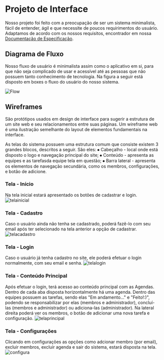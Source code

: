 
# Projeto de Interface

Nosso projeto foi feito com a preocupação de ser um sistema minimalista, fácil de entender, ágil e que necessite de poucos requirimentos do usuário.
Adaptamos de acordo com os nossos requisitos, encontrador em nossa <a href="2-Especificação do Projeto.md"> Documentação de Especificação</a>.

## Diagrama de Fluxo

Nosso fluxo de usuário é minimalista assim como o aplicativo em si, para que não seja complicado de usar e acessível até as pessoas que não possuem tanto conhecimento de tecnologia. Na figura a seguir está disposto em boxes o fluxo do usuário do nosso sistema.


![Flow](https://user-images.githubusercontent.com/83349744/161992396-22235b86-5845-44f9-9cc6-acd606afa956.png)


## Wireframes

São protótipos usados em design de interface para sugerir a estrutura de um site web e seu relacionamentos entre suas páginas. Um wireframe web é uma ilustração semelhante do layout de elementos fundamentais na interface.

As telas do sistema possuem uma estrutura comum que consiste existem 3 grandes blocos, descritos a seguir. São eles:
⦁	Cabeçalho - local onde está disposto o logo e navegação principal do site;
⦁	Conteúdo - apresenta as equipes e as tarefasda equipe tela em questão;
⦁	Barra lateral - apresenta os elementos de navegação secundária, como os membros, configurações, e botão de adicione.

### Tela - Início
Na tela inicial estará apresentado os botões de cadastrar e login. 
![telainicial](https://user-images.githubusercontent.com/83349744/162594686-d5c924a2-4f4b-4f1e-a4d7-264b26e50cf6.png)

### Tela - Cadastro
Caso o usuário ainda não tenha se cadastrado, poderá fazê-lo com seu email após ter selecionado na tela anterior a opção de cadastrar.
![telacadastro](https://user-images.githubusercontent.com/83349744/162594688-046cc30a-a4b5-48ec-9f2e-1f23f2c58cc1.png)

### Tela -  Login
Caso o usuário já tenha cadastro no site, ele poderá efetuar o login normalmente, com seu email e senha.
![telalogin](https://user-images.githubusercontent.com/83349744/162594692-b6978aee-f632-4d95-bb54-b76631861e90.png)

### Tela - Conteúdo Principal
Após efetuar o login, terá acesso ao conteúdo principal com as Agendas. Dentro de cada aba disposta horizontalmente há uma agenda. Dentro das equipes possuem as tarefas, sendo elas "Em andamento..." e "Feito!:)", podendo se responsabilizar por elas (membros e administrador), concluí-las (membros e administrador) ou adiciona-las (administrador). Na lateral direita poderá ver os membros, o botão de adicionar uma nova tarefa e configuração.
![telaprincipal](https://user-images.githubusercontent.com/83349744/162594697-c9cecb1e-7021-4229-a3b3-45ac1e2d3cec.png)

### Tela - Configurações
Clicando em configurações as opções como adcionar membro (por email), excluir membros, excluir agenda e sair do sistema, estará disposta na tela.
![configura](https://user-images.githubusercontent.com/83349744/162594698-60d88900-d8fb-4607-8ff7-bfbaa9e9572a.png)


